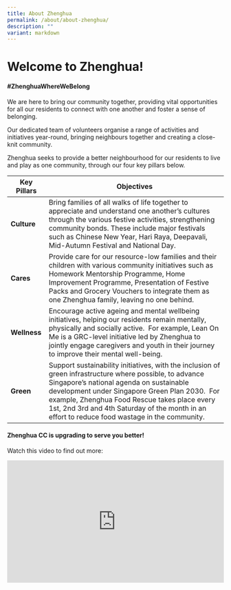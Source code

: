 ```yaml
---
title: About Zhenghua
permalink: /about/about-zhenghua/
description: ""
variant: markdown
---
```

# Welcome to Zhenghua!

#### #ZhenghuaWhereWeBelong

We are here to bring our community together, providing vital opportunities for all our residents to connect with one another and foster a sense of belonging.

Our dedicated team of volunteers organise a range of activities and initiatives year-round, bringing neighbours together and creating a close-knit community. 

Zhenghua seeks to provide a better neighbourhood for our residents to live and play as one community, through our four key pillars below.

| Key Pillars | Objectives | 
| -------- | -------- | 
| **Culture**     |  Bring families of all walks of life together to appreciate and understand one another’s cultures through the various festive activities, strengthening community bonds.    These include major festivals such as Chinese New Year, Hari Raya, Deepavali, Mid-Autumn Festival and National Day.   | 
| **Cares** | Provide care for our resource-low families and their children with various community initiatives such as Homework Mentorship Programme, Home Improvement Programme, Presentation of Festive Packs and Grocery Vouchers to integrate them as one Zhenghua family, leaving no one behind.  | 
| **Wellness**     |   Encourage active ageing and mental wellbeing initiatives, helping our residents remain mentally, physically and socially active.&nbsp; For example, Lean On Me is a GRC-level initiative led by Zhenghua to jointly engage caregivers and youth in their journey to improve their mental well-being.     | 
| **Green**    |    Support sustainability initiatives, with the inclusion of green infrastructure where possible, to advance Singapore’s national agenda on sustainable development under Singapore Green Plan 2030.&nbsp; For example, Zhenghua Food Rescue takes place every 1st, 2nd 3rd and 4th Saturday of the month in an effort to reduce food wastage in the community.     |

#### Zhenghua CC is upgrading to serve you better!

Watch this video to find out more:
<div style="padding:56.25% 0 0 0;position:relative;"><iframe title="CC upgrading video for website" style="position:absolute;top:0;left:0;width:100%;height:100%;" allow="autoplay; fullscreen; picture-in-picture" frameborder="0" src="https://player.vimeo.com/video/892979622?badge=0&amp;autopause=0&amp;player_id=0&amp;app_id=58479"></iframe></div>
